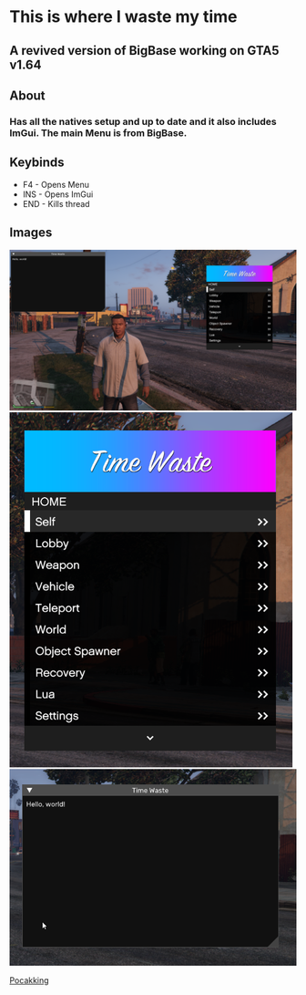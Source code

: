 # This is where I waste my time

## A revived version of BigBase working on GTA5 v1.64

## About
### Has all the natives setup and up to date and it also includes ImGui. The main Menu is from BigBase.

## Keybinds
- F4 - Opens Menu
- INS - Opens ImGui
- END - Kills thread

## Images
![](./docs/image_1.png)
![](./docs/image_2.png)
![](./docs/image_3.png)

[Pocakking](https://github.com/Pocakking)
